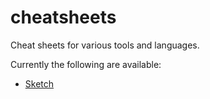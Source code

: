 # cheatsheets

Cheat sheets for various tools and languages.

Currently the following are available:

* [Sketch](https://github.com/futurice/cheatsheets/raw/master/pdf/Sketch.pdf)
